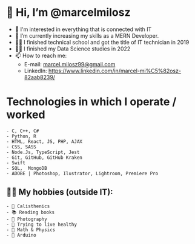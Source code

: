  # 👋 Hi, I’m @marcelmilosz
 - 👀 I'm interested in everything  that is connected with IT
 - 🌱 I’m currently increasing my skills as a MERN Developer. 
 - 👨‍🎓 I finished technical school and got the title of IT technician in 2019
 - 🧑‍🎓 I finished my Data Science studies in 2022
 - 📫 How to reach me: 
	 - E-mail: marcel.milosz99@gmail.com
	 - LinkedIn: https://www.linkedin.com/in/marcel-mi%C5%82osz-82aab8239/


# Technologies in which I operate / worked
	- C, C++, C#
	- Python, R
	- HTML, React, JS, PHP, AJAX 
	- CSS, SASS
	- Node.Js, TypeScript, Jest
	- Git, GitHub, GitHub Kraken
	- Swift
	- SQL,  MongoDB
	- ADOBE | Photoshop, Ilustrator, Lightroom, Premiere Pro

## 👌🏼 My hobbies (outside IT):
	- 💪 Calisthenics 
	- 📚 Reading books 
	- 📸 Photography
	- 🍎 Trying to live healthy 
	- 🥵 Math & Physics
	- 🤖 Arduino
